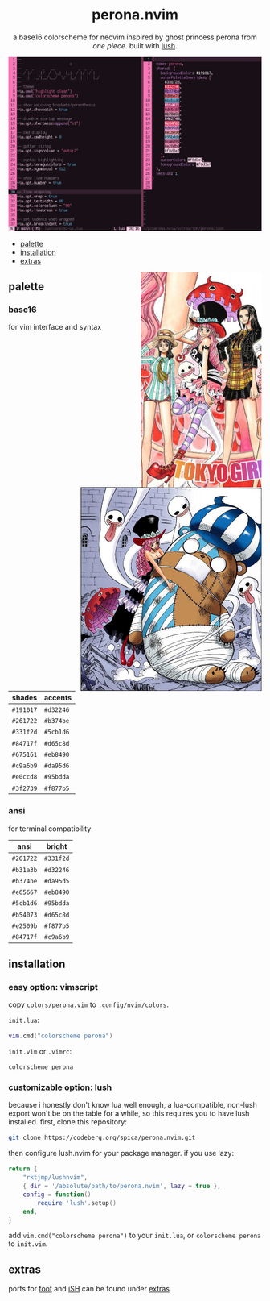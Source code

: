 <div align="center">

# perona.nvim

a base16 colorscheme for neovim inspired by ghost princess perona from *one piece*. built with [lush](https://github.com/rktjmp/lush.nvim/).

<img src="assets/grim.png" alt="perona" width="960">

</div>

+ <a href="#palette">palette</a>
+ <a href="#installation">installation</a>
+ <a href="extras">extras</a>

<img src="assets/921-crop.jpeg" align="right" width="240px" alt="chapter 921">

<img src="assets/658-crop.jpeg" align="right" width="360px" alt="chapter 658">

<a name="palette"></a>
## palette

### base16

for vim interface and syntax

| shades    | accents   |
| --------- | --------- |
| `#191017` | `#d32246` |
| `#261722` | `#b374be` |
| `#331f2d` | `#5cb1d6` |
| `#84717f` | `#d65c8d` |
| `#675161` | `#eb8490` |
| `#c9a6b9` | `#da95d6` |
| `#e0ccd8` | `#95bdda` |
| `#3f2739` | `#f877b5` |

### ansi

for terminal compatibility

| ansi      | bright    |
| --------- | --------- |
| `#261722` | `#331f2d` |
| `#b31a3b` | `#d32246` |
| `#b374be` | `#da95d5` |
| `#e65667` | `#eb8490` |
| `#5cb1d6` | `#95bdda` |
| `#b54073` | `#d65c8d` |
| `#e2509b` | `#f877b5` |
| `#84717f` | `#c9a6b9` |

<a name="installation"></a>
## installation

### easy option: vimscript

copy `colors/perona.vim` to `.config/nvim/colors`.

`init.lua`:

```lua
vim.cmd("colorscheme perona")
```

`init.vim` or `.vimrc`:

```vimscript
colorscheme perona
```

### customizable option: lush
because i honestly don't know lua well enough, a lua-compatible, non-lush export won't be on the table for a while, so this requires you to have lush installed. first, clone this repository:

```bash
git clone https://codeberg.org/spica/perona.nvim.git
```

then configure lush.nvim for your package manager. if you use lazy:

```lua
return {
    "rktjmp/lushnvim",
    { dir = '/absolute/path/to/perona.nvim', lazy = true },
    config = function()
        require 'lush'.setup()
    end,
}
```

add `vim.cmd("colorscheme perona")` to your `init.lua`, or `colorscheme perona` to `init.vim`.

<a name="extras"></a>
## extras

ports for [foot](https://codeberg.org/dnkl/foot) and [iSH](https://github.com/ish-app/ish) can be found under <a href="https://codeberg.org/spica/perona.nvim/src/branch/dev/extras">extras</a>.
